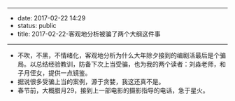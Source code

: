 - --
- date: 2017-02-22 14:29
- status: public
- title: 2017-02-22-客观地分析被骗了两个大纲这件事
- --
- 不吹，不黑，不情绪化，客观地分析为什么大年除夕接到的编剧活最后是个骗局。以总结经验教训，防备下次上当受骗，也为我的两个读者：刘淼老师，和子月侄女，提供一点镜鉴。
- 据说很多受骗上当的案例，源于贪婪，我这还真不是。
- 春节前，大概腊月29，接到上一部电影的摄影指导的电话，急于星火。
